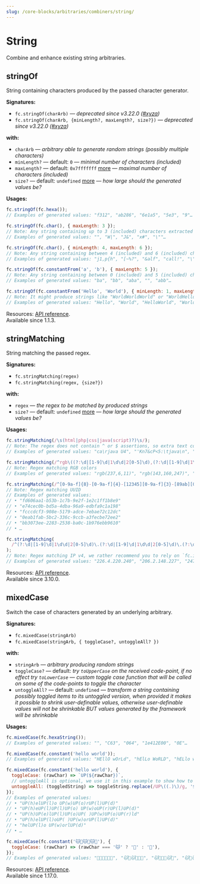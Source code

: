 ```yaml
---
slug: /core-blocks/arbitraries/combiners/string/
---
```


# String

Combine and enhance existing string arbitraries.

## stringOf

String containing characters produced by the passed character generator.

**Signatures:**

- `fc.stringOf(charArb)` — _deprecated since v3.22.0 ([#xyza](https://github.com/dubzzz/fast-check/pull/xyza))_
- `fc.stringOf(charArb, {minLength?, maxLength?, size?})` — _deprecated since v3.22.0 ([#xyza](https://github.com/dubzzz/fast-check/pull/xyza))_

**with:**

- `charArb` — _arbitrary able to generate random strings (possibly multiple characters)_
- `minLength?` — default: `0` — _minimal number of characters (included)_
- `maxLength?` — default: `0x7fffffff` [more](/docs/configuration/larger-entries-by-default/#size-explained) — _maximal number of characters (included)_
- `size?` — default: `undefined` [more](/docs/configuration/larger-entries-by-default/#size-explained) — _how large should the generated values be?_

**Usages:**

```js
fc.stringOf(fc.hexa());
// Examples of generated values: "f312", "ab286", "6e1a5", "5e3", "9"…

fc.stringOf(fc.char(), { maxLength: 3 });
// Note: Any string containing up to 3 (included) characters extracted from `fc.char()`
// Examples of generated values: "", "W|", "J&", "x#", "\""…

fc.stringOf(fc.char(), { minLength: 4, maxLength: 6 });
// Note: Any string containing between 4 (included) and 6 (included) characters extracted from `fc.char()`
// Examples of generated values: "j1,p{h", "[~%?", "&alf", "call!", "\"&S \"!"…

fc.stringOf(fc.constantFrom('a', 'b'), { maxLength: 5 });
// Note: Any string containing between 0 (included) and 5 (included) characters extracted from `fc.constantFrom('a', 'b')`
// Examples of generated values: "ba", "bb", "aba", "", "abb"…

fc.stringOf(fc.constantFrom('Hello', 'World'), { minLength: 1, maxLength: 3 });
// Note: It might produce strings like "WorldWorldWorld" or "WorldHelloWorld"…
// Examples of generated values: "Hello", "World", "HelloWorld", "WorldWorldHello", "HelloWorldHello"…
```

Resources: [API reference](https://fast-check.dev/api-reference/functions/stringOf.html).  
Available since 1.1.3.

## stringMatching

String matching the passed regex.

**Signatures:**

- `fc.stringMatching(regex)`
- `fc.stringMatching(regex, {size?})`

**with:**

- `regex` — _the regex to be matched by produced strings_
- `size?` — default: `undefined` [more](/docs/configuration/larger-entries-by-default/#size-explained) — _how large should the generated values be?_

**Usages:**

```js
fc.stringMatching(/\s(html|php|css|java(script)?)\s/);
// Note: The regex does not contain ^ or $ assertions, so extra text could be added before and after the match
// Examples of generated values: "ca\rjava U4", "'Kn7&cP<5:\tjava\n", "<NfX\rcss\r*.", "%\u000bjavascript\fname", "#\u000bcss\u000b`&HpS"…

fc.stringMatching(/^rgb\((?:\d|[1-9]\d|1\d\d|2[0-5]\d),(?:\d|[1-9]\d|1\d\d|2[0-5]\d),(?:\d|[1-9]\d|1\d\d|2[0-5]\d)\)$/);
// Note: Regex matching RGB colors
// Examples of generated values: "rgb(237,6,11)", "rgb(143,160,247)", "rgb(257,213,251)", "rgb(4,185,33)", "rgb(253,230,211)"…

fc.stringMatching(/^[0-9a-f]{8}-[0-9a-f]{4}-[12345][0-9a-f]{3}-[89ab][0-9a-f]{3}-[0-9a-f]{12}$/);
// Note: Regex matching UUID
// Examples of generated values:
// • "fd606aa1-b53b-1c7b-9e2f-1e2c1ff1b8e9"
// • "e74cec0b-bd5a-4dba-96a9-edbfa9c1a198"
// • "fcccdcf3-908e-5179-adce-7ebae72c12dc"
// • "0eab1fab-5bc2-336c-9ccb-a3fecbe72ee2"
// • "bb3073ee-2283-2538-ba0c-1b976ebb9610"
// • …

fc.stringMatching(
  /^(?:\d|[1-9]\d|1\d\d|2[0-5]\d)\.(?:\d|[1-9]\d|1\d\d|2[0-5]\d)\.(?:\d|[1-9]\d|1\d\d|2[0-5]\d)\.(?:\d|[1-9]\d|1\d\d|2[0-5]\d)$/,
);
// Note: Regex matching IP v4, we rather recommend you to rely on `fc.ipV4()`
// Examples of generated values: "226.4.220.240", "206.2.148.227", "247.32.128.41", "165.252.212.135", "18.225.51.96"…
```

Resources: [API reference](https://fast-check.dev/api-reference/functions/stringMatching.html).  
Available since 3.10.0.

## mixedCase

Switch the case of characters generated by an underlying arbitrary.

**Signatures:**

- `fc.mixedCase(stringArb)`
- `fc.mixedCase(stringArb, { toggleCase?, untoggleAll? })`

**with:**

- `stringArb` — _arbitrary producing random strings_
- `toggleCase?` — default: _try `toUpperCase` on the received code-point, if no effect try `toLowerCase`_ — _custom toggle case function that will be called on some of the code-points to toggle the character_
- `untoggleAll?` — default: `undefined` — _transform a string containing possibly toggled items to its untoggled version, when provided it makes it possible to shrink user-definable values, otherwise user-definable values will not be shrinkable BUT values generated by the framework will be shrinkable_

**Usages:**

```js
fc.mixedCase(fc.hexaString());
// Examples of generated values: "", "C63", "064", "1e412E00", "0E"…

fc.mixedCase(fc.constant('hello world'));
// Examples of generated values: "HEllO wOrLd", "hElLo WoRLD", "hELlo woRlD", "helLO WOrLd", "HEllo wOrld"…

fc.mixedCase(fc.constant('hello world'), {
  toggleCase: (rawChar) => `UP(${rawChar})`,
  // untoggleAll is optional, we use it in this example to show how to use all the options together
  untoggleAll: (toggledString) => toggleString.replace(/UP\((.)\)/g, '$1'),
});
// Examples of generated values:
// • "UP(h)elUP(l)o UP(w)UP(o)rUP(l)UP(d)"
// • "UP(h)eUP(l)UP(l)UP(o) UP(w)oUP(r)UP(l)UP(d)"
// • "UP(h)UP(e)lUP(l)UP(o)UP( )UP(w)UP(o)UP(r)ld"
// • "UP(h)elUP(l)oUP( )UP(w)orUP(l)UP(d)"
// • "helUP(l)o UP(w)orlUP(d)"
// • …

fc.mixedCase(fc.constant('🐱🐢🐱🐢🐱🐢'), {
  toggleCase: (rawChar) => (rawChar === '🐱' ? '🐯' : '🐇'),
});
// Examples of generated values: "🐯🐇🐱🐢🐯🐢", "🐱🐇🐱🐇🐯🐇", "🐱🐢🐯🐢🐱🐢", "🐱🐢🐱🐇🐯🐢", "🐱🐢🐯🐢🐱🐇"…
```

Resources: [API reference](https://fast-check.dev/api-reference/functions/mixedCase.html).  
Available since 1.17.0.
